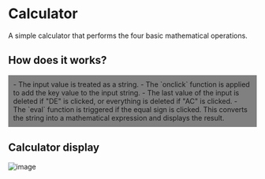 # Calculator
A simple calculator that performs the four basic mathematical operations.

## How does it works?
<div style="background-color: gray; padding: 10px;">
  - The input value is treated as a string.
  - The `onclick` function is applied to add the key value to the input string.
  - The last value of the input is deleted if "DE" is clicked, or everything is deleted if "AC" is clicked.
  - The `eval` function is triggered if the equal sign is clicked. This converts the string into a mathematical expression and displays the result.
</div>


## Calculator display 

![image](https://github.com/leonardopiller/Calculator/assets/121625024/08eec6a0-bb81-45a5-ba62-e270b97bb81f)

